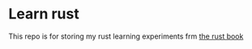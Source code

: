 # Learn rust

This repo is for storing my rust learning experiments frm [the rust book](/Users/sem/dev/learn-rust/book/src )

